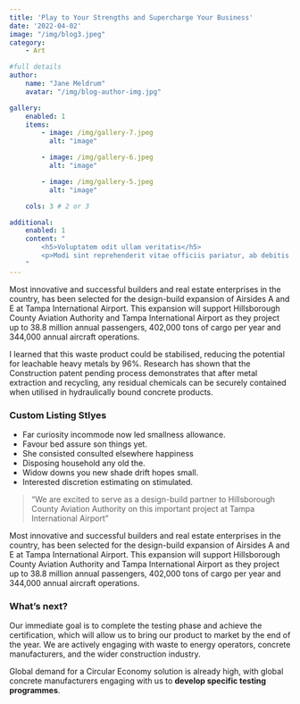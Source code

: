```yaml
---
title: 'Play to Your Strengths and Supercharge Your Business'
date: '2022-04-02'
image: "/img/blog3.jpeg"
category:
    - Art

#full details
author:
    name: "Jane Meldrum"
    avatar: "/img/blog-author-img.jpg"

gallery:
    enabled: 1
    items:
        - image: /img/gallery-7.jpeg
          alt: "image"

        - image: /img/gallery-6.jpeg
          alt: "image"

        - image: /img/gallery-5.jpeg
          alt: "image"

    cols: 3 # 2 or 3

additional:
    enabled: 1
    content: "
        <h5>Voluptatem odit ullam veritatis</h5>
        <p>Modi sint reprehenderit vitae officiis pariatur, ab debitis voluptate ea eius assumenda beatae, tempora, dolores deserunt, ipsam ipsum! Quod ipsam consequuntur distinctio velit sed ipsum quisquam, itaque placeat error non animi quam aut similique nulla ab. Quaerat dicta, dolores veritatis magnam quae aut omnis in porro.</p>
    "
---
```


Most innovative and successful builders and real estate enterprises in the country, has been selected for the design-build expansion of Airsides A and E at Tampa International Airport. This expansion will support Hillsborough County Aviation Authority and Tampa International Airport as they project up to 38.8 million annual passengers, 402,000 tons of cargo per year and 344,000 annual aircraft operations.

I learned that this waste product could be stabilised, reducing the potential for leachable heavy metals by 96%. Research has shown that the Construction patent pending process demonstrates that after metal extraction and recycling, any residual chemicals can be securely contained when utilised in hydraulically bound concrete products.

### Custom Listing Stlyes

- Far curiosity incommode now led smallness allowance.
- Favour bed assure son things yet.
- She consisted consulted elsewhere happiness
- Disposing household any old the.
- Widow downs you new shade drift hopes small.
- Interested discretion estimating on stimulated.

> “We are excited to serve as a design-build partner to Hillsborough County Aviation Authority on this important project at Tampa International Airport”

Most innovative and successful builders and real estate enterprises in the country, has been selected for the design-build expansion of Airsides A and E at Tampa International Airport. This expansion will support Hillsborough County Aviation Authority and Tampa International Airport as they project up to 38.8 million annual passengers, 402,000 tons of cargo per year and 344,000 annual aircraft operations.

### What’s next?

Our immediate goal is to complete the testing phase and achieve the certification, which will allow us to bring our product to market by the end of the year. We are actively engaging with waste to energy operators, concrete manufacturers, and the wider construction industry.

Global demand for a Circular Economy solution is already high, with global concrete manufacturers engaging with us to **develop specific testing programmes**.